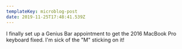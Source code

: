 ```yaml
---
templateKey: microblog-post
date: 2019-11-25T17:48:41.539Z
---
```


I finally set up a Genius Bar appointment to get the 2016 MacBook Pro keyboard fixed. I'm sick of the "M" sticking on it!

